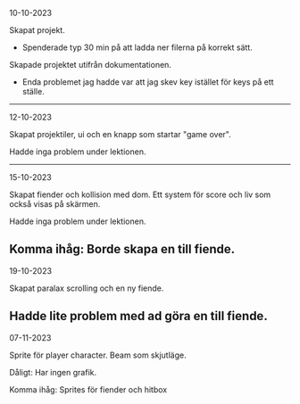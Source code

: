 10-10-2023

Skapat projekt.
* Spenderade typ 30 min på att ladda ner filerna på korrekt sätt.

Skapade projektet utifrån dokumentationen.
* Enda problemet jag hadde var att jag skev key istället för keys på ett ställe.

---
12-10-2023

Skapat projektiler, ui och en knapp som startar "game over".

Hadde inga problem under lektionen.

---
15-10-2023

Skapat fiender och kollision med dom. Ett system för score och liv som också visas på skärmen.

Hadde inga problem under lektionen.

Komma ihåg: Borde skapa en till fiende.
---
19-10-2023

Skapat paralax scrolling och en ny fiende.

Hadde lite problem med ad göra en till fiende.
---
07-11-2023

Sprite för player character. Beam som skjutläge. 

Dåligt: Har ingen grafik.

Komma ihåg: Sprites för fiender och hitbox